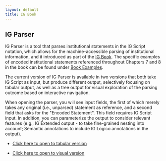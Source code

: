 ```yaml
---
layout: default
title: IG Book
---
```


## IG Parser

IG Parser is a tool that parses institutional statements in the IG Script notation, which allows for the machine-accessible parsing of institutional information, and it introduced as part of the [IG Book](book-content.md). The specific examples of encoded institutional statements referenced throughout Chapters 7 and 8 in the book can be found under [Book Examples](book-examples.md). 

The current version of IG Parser is available in two versions that both take IG Script as input, but produce different output, selectively focusing on tabular output, as well as a tree output for visual exploration of the parsing outcome based on interactive navigation. 

When opening the parser, you will see input fields, the first of which merely takes any original (i.e., unparsed) statement as reference, and a second field that asks for the "Encoded Statement". This field requires IG Script input. In addition, you can parameterize the output to consider relevant features (e.g., IG Extended output - to take fine-grained nesting into account; Semantic annotations to include IG Logico annotations in the output).


* [Click here to open to tabular version](http://128.39.143.144:4040/)

* [Click here to open to visual version](http://128.39.143.144:4040/visual/)

